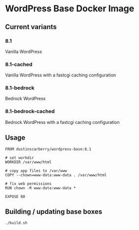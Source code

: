 # WordPress Base Docker Image

## Current variants

### 8.1

Vanilla WordPress

### 8.1-cached

Vanilla WordPress with a fastcgi caching configuration

### 8.1-bedrock

Bedrock WordPress

### 8.1-bedrock-cached

Bedrock WordPress with a fastcgi caching configuration

## Usage

```docker
FROM dustinscarberry/wordpress-base:8.1

# set workdir
WORKDIR /var/www/html

# copy app files to /var/www
COPY --chown=www-data:www-data . /var/www/html

# fix web permissions
RUN chown -R www-data:www-data *

EXPOSE 80
```

## Building / updating base boxes

```sh
./build.sh
```
